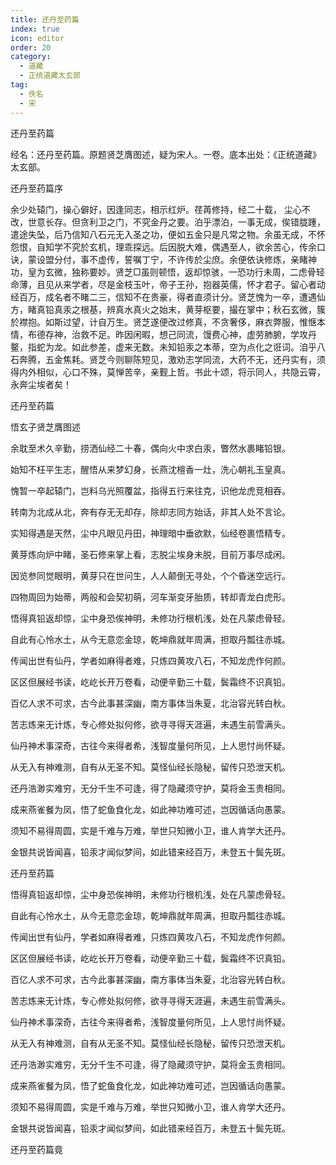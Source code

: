 ```yaml
---
title: 还丹至药篇
index: true
icon: editor
order: 20
category:
  - 道藏
  - 正统道藏太玄部
tag:
  - 佚名
  - 宋
---
```


还丹至药篇  

经名：还丹至药篇。原题贤芝膺图述，疑为宋人。一卷。底本出处：《正统道藏》太玄部。  

还丹至药篇序  

余少处辕门，操心僻好，因逢同志，相示红炉。荏苒修持，经二十载， 尘心不改，世意长存。但贪利卫之门，不究金丹之要。泊乎漂泊，一事无成，俟错胧踵，遣途失坠，后乃信知八石元无入圣之功，便如五金只是凡常之物。余虽无成，不怀怨恨，自知学不究於玄机，理乖探远。后因脱大难，偶遇至人，欲余苦心，传余口诀，蒙设盟分付，事不虚传，誓嘱丁宁，不许传於尘庶。余便依诀修炼，亲睹神功，皇为玄微，独称要妙。贤芝□虽则顿悟，返却惊骇，一恐功行未周，二虑骨轻命薄，且见从来学者，尽是金枝玉叶，帝子王孙，抱器英儒，怀才君子。留心者动经百万，成名者不睹二三，信知不在贵豪，得者直须计分。贤芝愧为一卒，遭遇仙方，睹真铅真汞之根基，辨真水真火之始末，黄芽枢要，撮在掌中；秋石玄微，簇於襟抱。如斯过望，计自万生。贤芝遂便改过修真，不贪奢侈，麻衣弊服，惟惬本情，布德存神，治救不足。昨因闲暇，想己同流，馒费心神，虚劳肺腑，学攻丹鳌，指蛇为龙。如此参差，虚来无数。未知铅汞之本蒂，空为点化之诳词。洎乎八石奔腾，五金焦耗。贤芝今则聊陈短见，激劝志学同流，大药不无，还丹实有，须得内外相似，心口不殊，莫惮苦辛，亲觐上哲。书此十颂，将示同人，共隐云霄，永奔尘埃者矣！  

还丹至药篇  

悟玄子贤芝膺图述  

余耽至术久辛勤，捞洒仙经二十春，偶向火中求白汞，瞥然水裹睹铅银。  

始知不枉平生志，醒悟从来梦幻身，长燕沈檀香一灶，洗心朝礼玉皇真。  

愧暂一卒起辕门，岂料乌光照覆盆，指得五行来往克，识他龙虎竞相吞。  

转南为北成从北，奔有存无无却存，除却志同方始话，非其人处不言论。  

实知得遇是天然，尘中凡眼见丹田，神理暗中垂欲默，仙经卷裹悟精专。  

黄芽炼向炉中睹，圣石修来掌上看，志脱尘埃身未脱，目前万事尽成闲。  

因览参同觉眼明，黄芽只在世问生，人人颠倒无寻处，个个昏迷空远行。  

四物周回为始蒂，两般和会契初萌，河车渐变牙胎质，转却青龙白虎形。  

悟得真铅返却惊，尘中身恐俟神明，未修功行根机浅，处在凡蒙虑骨轻。  

自此有心怜水土，从今无意恋金琼，乾坤鼎就年周满，担取丹瓢往赤城。  

传闻出世有仙丹，学者如麻得者难，只炼四黄攻八石，不知龙虎作何颜。  

区区但展经书读，屹屹长开万卷看，动便辛勤三十载，鬓霜终不识真铅。  

百亿人求不可求，古今此事甚深幽，南方事体当朱夏，北治容光转白秋。  

苦志炼来无计炼，专心修处拟何修，欲寻寻得天涯遍，未遇生前雪满头。  

仙丹神术事深奇，古往今来得者希，浅智度量何所见，上人思忖尚怀疑。  

从无入有神难测，自有从无圣不知。莫怪仙经长隐秘，留传只恐泄天机。  

还丹浩渺实难穷，无分千生不可逢，得了隐藏须守护，莫将金玉贵相同。  

成来燕雀餐为凤，悟了蛇鱼食化龙，如此神功难可述，岂因循话向愚蒙。  

须知不易得周圆，实是千难与万难，举世只知微小卫，谁人肯学大还丹。  

金银共说皆闻喜，铅汞才闻似梦间，如此错来经百万，未登五十鬓先斑。  

还丹至药篇  

悟得真铅返却惊，尘中身恐俟神明，未修功行根机浅，处在凡蒙虑骨轻。  

自此有心怜水土，从今无意恋金琼，乾坤鼎就年周满，担取丹瓢往赤城。  

传闻出世有仙丹，学者如麻得者难，只炼四黄攻八石，不知龙虎作何颜。  

区区但展经书读，屹屹长开万卷看，动便辛勤三十载，鬓霜终不识真铅。  

百亿人求不可求，古今此事甚深幽，南方事体当朱夏，北治容光转白秋。  

苦志炼来无计炼，专心修处拟何修，欲寻寻得天涯遍，未遇生前雪满头。  

仙丹神术事深奇，古往今来得者希，浅智度量何所见，上人思忖尚怀疑。  

从无入有神难测，自有从无圣不知。莫怪仙经长隐秘，留传只恐泄天机。  

还丹浩渺实难穷，无分千生不可逢，得了隐藏须守护，莫将金玉贵相同。  

成来燕雀餐为凤，悟了蛇鱼食化龙，如此神功难可述，岂因循话向愚蒙。  

须知不易得周圆，实是千难与万难，举世只知微小卫，谁人肯学大还丹。  

金银共说皆闻喜，铅汞才闻似梦间，如此错来经百万，未登五十鬓先斑。  

还丹至药篇竟  
